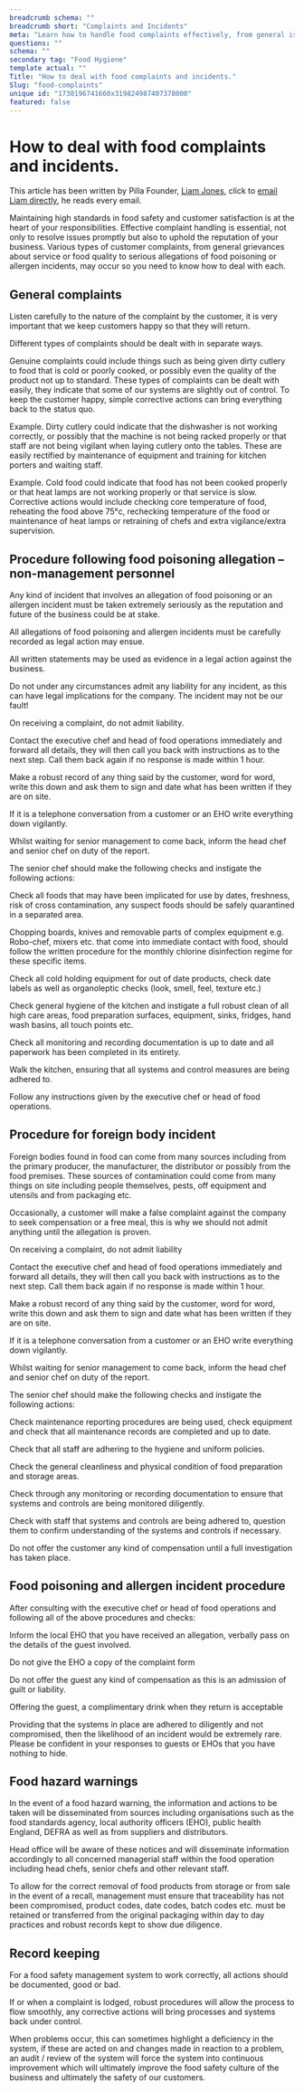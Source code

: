 ```yaml
---
breadcrumb schema: ""
breadcrumb short: "Complaints and Incidents"
meta: "Learn how to handle food complaints effectively, from general issues to serious allegations, while maintaining high food safety standards."
questions: ""
schema: ""
secondary tag: "Food Hygiene"
template actual: ""
Title: "How to deal with food complaints and incidents."
Slug: "food-complaints"
unique id: "1730196741660x319824987407378000"
featured: false
---
```


# How to deal with food complaints and incidents.

 This article has been written by Pilla Founder,&nbsp;[Liam Jones](https://yourpilla.com/profile/liam-jones), click to&nbsp;[email Liam directly](mailto:liam@yourpilla.com), he reads every email.

 Maintaining high standards in food safety and customer satisfaction is at the heart of your responsibilities. Effective complaint handling is essential, not only to resolve issues promptly but also to uphold the reputation of your business. Various types of customer complaints, from general grievances about service or food quality to serious allegations of food poisoning or allergen incidents, may occur so you need to know how to deal with each.&nbsp;

 ## General complaints

 Listen carefully to the nature of the complaint by the customer, it is very important that we keep customers happy so that they will return.

 Different types of complaints should be dealt with in separate ways.

 Genuine complaints could include things such as being given dirty cutlery to food that is cold or poorly cooked, or possibly even the quality of the product not up to standard. These types of complaints can be dealt with easily, they indicate that some of our systems are slightly out of control. To keep the customer happy, simple corrective actions can bring everything back to the status quo.

 Example. Dirty cutlery could indicate that the dishwasher is not working correctly, or possibly that the machine is not being racked properly or that staff are not being vigilant when laying cutlery onto the tables. These are easily rectified by maintenance of equipment and training for kitchen porters and waiting staff.

 Example. Cold food could indicate that food has not been cooked properly or that heat lamps are not working properly or that service is slow. Corrective actions would include checking core temperature of food, reheating the food above 75°c, rechecking temperature of the food or maintenance of heat lamps or retraining of chefs and extra vigilance/extra supervision.

 ## Procedure following food poisoning allegation – non-management personnel

 Any kind of incident that involves an allegation of food poisoning or an allergen incident must be taken extremely seriously as the reputation and future of the business could be at stake.

 All allegations of food poisoning and allergen incidents must be carefully recorded as legal action may ensue.

 All written statements may be used as evidence in a legal action against the business.

 Do not under any circumstances admit any liability for any incident, as this can have legal implications for the company. The incident may not be our fault!

 On receiving a complaint, do not admit liability.

 Contact the executive chef and head of food operations immediately and forward all details, they will then call you back with instructions as to the next step. Call them back again if no response is made within 1 hour.

 Make a robust record of any thing said by the customer, word for word, write this down and ask them to sign and date what has been written if they are on site.

 If it is a telephone conversation from a customer or an EHO write everything down vigilantly.

 Whilst waiting for senior management to come back, inform the head chef and senior chef on duty of the report.

 The senior chef should make the following checks and instigate the following actions:

 Check all foods that may have been implicated for use by dates, freshness, risk of cross contamination, any suspect foods should be safely quarantined in a separated area.

 Chopping boards, knives and removable parts of complex equipment e.g. Robo-chef, mixers etc. that come into immediate contact with food, should follow the written procedure for the monthly chlorine disinfection regime for these specific items.

 Check all cold holding equipment for out of date products, check date labels as well as organoleptic checks (look, smell, feel, texture etc.)

 Check general hygiene of the kitchen and instigate a full robust clean of all high care areas, food preparation surfaces, equipment, sinks, fridges, hand wash basins, all touch points etc.

 Check all monitoring and recording documentation is up to date and all paperwork has been completed in its entirety.

 Walk the kitchen, ensuring that all systems and control measures are being adhered to.

 Follow any instructions given by the executive chef or head of food operations.

 ## Procedure for foreign body incident

 Foreign bodies found in food can come from many sources including from the primary producer, the manufacturer, the distributor or possibly from the food premises. These sources of contamination could come from many things on site including people themselves, pests, off equipment and utensils and from packaging etc.

 Occasionally, a customer will make a false complaint against the company to seek compensation or a free meal, this is why we should not admit anything until the allegation is proven.

 On receiving a complaint, do not admit liability

 Contact the executive chef and head of food operations immediately and forward all details, they will then call you back with instructions as to the next step. Call them back again if no response is made within 1 hour.

 Make a robust record of any thing said by the customer, word for word, write this down and ask them to sign and date what has been written if they are on site.

 If it is a telephone conversation from a customer or an EHO write everything down vigilantly.

 Whilst waiting for senior management to come back, inform the head chef and senior chef on duty of the report.

 The senior chef should make the following checks and instigate the following actions:

 Check maintenance reporting procedures are being used, check equipment and check that all maintenance records are completed and up to date.

 Check that all staff are adhering to the hygiene and uniform policies.

 Check the general cleanliness and physical condition of food preparation and storage areas.

 Check through any monitoring or recording documentation to ensure that systems and controls are being monitored diligently.

 Check with staff that systems and controls are being adhered to, question them to confirm understanding of the systems and controls if necessary.

 Do not offer the customer any kind of compensation until a full investigation has taken place.

 ## Food poisoning and allergen incident procedure

 After consulting with the executive chef or head of food operations and following all of the above procedures and checks:

 Inform the local EHO that you have received an allegation, verbally pass on the details of the guest involved.

 Do not give the EHO a copy of the complaint form

 Do not offer the guest any kind of compensation as this is an admission of guilt or liability.

 Offering the guest, a complimentary drink when they return is acceptable

 Providing that the systems in place are adhered to diligently and not compromised, then the likelihood of an incident would be extremely rare. Please be confident in your responses to guests or EHOs that you have nothing to hide.

 ## Food hazard warnings

 In the event of a food hazard warning, the information and actions to be taken will be disseminated from sources including organisations such as the food standards agency, local authority officers (EHO), public health England, DEFRA as well as from suppliers and distributors.

 Head office will be aware of these notices and will disseminate information accordingly to all concerned managerial staff within the food operation including head chefs, senior chefs and other relevant staff.

 To allow for the correct removal of food products from storage or from sale in the event of a recall, management must ensure that traceability has not been compromised, product codes, date codes, batch codes etc. must be retained or transferred from the original packaging within day to day practices and robust records kept to show due diligence.

 ## Record keeping

 For a food safety management system to work correctly, all actions should be documented, good or bad.

 If or when a complaint is lodged, robust procedures will allow the process to flow smoothly, any corrective actions will bring processes and systems back under control.

 When problems occur, this can sometimes highlight a deficiency in the system, if these are acted on and changes made in reaction to a problem, an audit / review of the system will force the system into continuous improvement which will ultimately improve the food safety culture of the business and ultimately the safety of our customers.